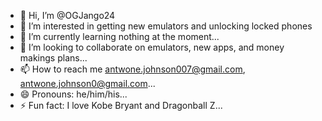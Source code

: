 - 👋 Hi, I’m @OGJango24
- 👀 I’m interested in getting new emulators and unlocking locked phones
- 🌱 I’m currently learning nothing at the moment...
- 💞️ I’m looking to collaborate on emulators, new apps, and money makings plans...
- 📫 How to reach me antwone.johnson007@gmail.com, antwone.johnson0@gmail.com...
- 😄 Pronouns: he/him/his...
- ⚡ Fun fact: I love Kobe Bryant and Dragonball Z...

<!---
OGJango24/OGJango24 is a ✨ special ✨ repository because its `README.md` (this file) appears on your GitHub profile.
You can click the Preview link to take a look at your changes.
--->
